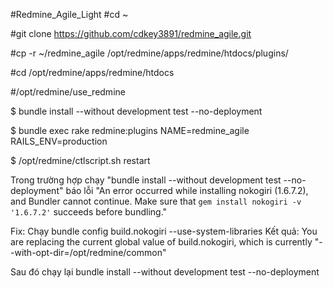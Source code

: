 #Redmine_Agile_Light
#cd ~

#git clone https://github.com/cdkey3891/redmine_agile.git

#cp -r ~/redmine_agile /opt/redmine/apps/redmine/htdocs/plugins/

#cd /opt/redmine/apps/redmine/htdocs

#/opt/redmine/use_redmine

$ bundle install --without development test --no-deployment

$ bundle exec rake redmine:plugins NAME=redmine_agile RAILS_ENV=production

$ /opt/redmine/ctlscript.sh restart

Trong trường hợp chạy "bundle install --without development test --no-deployment"
báo lỗi
"An error occurred while installing nokogiri (1.6.7.2), and Bundler cannot continue.
Make sure that `gem install nokogiri -v '1.6.7.2'` succeeds before bundling."

Fix: Chạy
bundle config build.nokogiri --use-system-libraries
Kết quả:
You are replacing the current global value of build.nokogiri, which is currently "--with-opt-dir=/opt/redmine/common"

Sau đó chạy lại
bundle install --without development test --no-deployment

